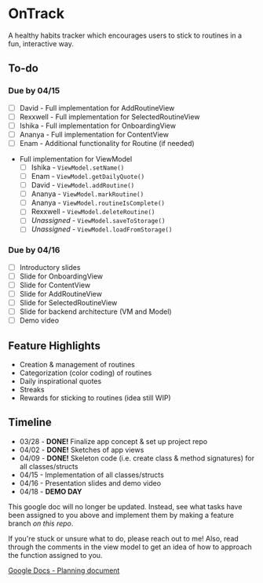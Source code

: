 # OnTrack

A healthy habits tracker which encourages users to stick to routines in a fun, interactive way.

## To-do

### Due by 04/15

- [ ] David - Full implementation for AddRoutineView
- [ ] Rexxwell - Full implementation for SelectedRoutineView
- [ ] Ishika - Full implementation for OnboardingView
- [ ] Ananya - Full implementation for ContentView
- [ ] Enam - Additional functionality for Routine (if needed)
- Full implementation for ViewModel
  - [ ] Ishika - `ViewModel.setName()`
  - [ ] Enam - `ViewModel.getDailyQuote()`
  - [ ] David - `ViewModel.addRoutine()`
  - [ ] Ananya - `ViewModel.markRoutine()`
  - [ ] Ananya - `ViewModel.routineIsComplete()`
  - [ ] Rexxwell - `ViewModel.deleteRoutine()`
  - [ ] _Unassigned_ - `ViewModel.saveToStorage()`
  - [ ] _Unassigned_ - `ViewModel.loadFromStorage()`

### Due by 04/16

- [ ] Introductory slides
- [ ] Slide for OnboardingView
- [ ] Slide for ContentView
- [ ] Slide for AddRoutineView
- [ ] Slide for SelectedRoutineView
- [ ] Slide for backend architecture (VM and Model)
- [ ] Demo video

## Feature Highlights

- Creation & management of routines
- Categorization (color coding) of routines
- Daily inspirational quotes
- Streaks
- Rewards for sticking to routines (idea still WIP)

## Timeline

 - 03/28 - **DONE!** Finalize app concept & set up project repo
 - 04/02 - **DONE!** Sketches of app views
 - 04/09 - **DONE!** Skeleton code (i.e. create class & method signatures) for all classes/structs
 - 04/15 - Implementation of all classes/structs
 - 04/16 - Presentation slides and demo video
 - 04/18 - **DEMO DAY**

This google doc will no longer be updated. Instead, see what tasks have been assigned to you above and
implement them by making a feature branch _on this repo_.

If you're stuck or unsure what to do, please reach out to me! Also, read through the comments in the 
view model to get an idea of how to approach the function assigned to you.

[Google Docs - Planning document](https://docs.google.com/document/d/10MLJMOxv38Fu246DndurLDr7_QEBVr7DyX2Jv6Vz6rM/edit)
